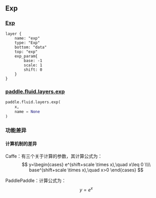 ## Exp


### [Exp](http://caffe.berkeleyvision.org/tutorial/layers/exp.html)
```
layer {
	name: "exp"
	type: "Exp"
	bottom: "data"
	top: "exp"	
	exp_param{
		base: -1
		scale: 1
		shift: 0
	}
}
```


### [paddle.fluid.layers.exp](http://paddlepaddle.org/documentation/docs/zh/1.3/api_cn/layers_cn.html#permalink-186-exp)
```python
paddle.fluid.layers.exp(
	x,
	name = None
)
```  

### 功能差异
#### 计算机制的差异 
Caffe：有三个关于计算的参数，其计算公式为：  
$$
y=\begin{cases}
e^(shift+scale \times x),\quad x\leq 0 \\\\
base^(shift+scale \times x),\quad x>0
\end{cases}
$$
         

PaddlePaddle：计算公式为：$$y=e^x$$

